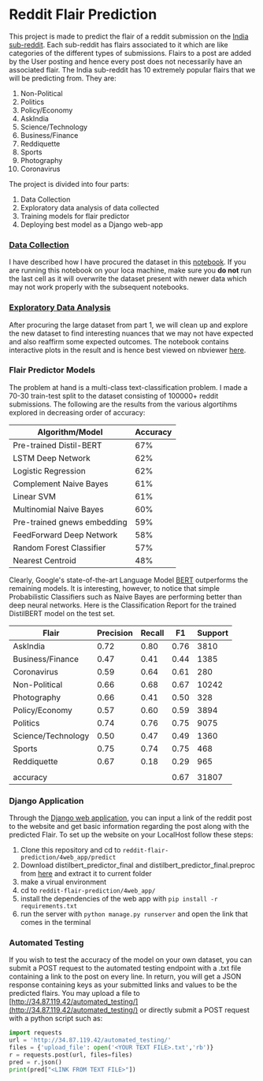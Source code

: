 # Reddit Flair Prediction

This project is made to predict the flair of a reddit submission on the [India sub-reddit](https://www.reddit.com/r/india/). Each sub-reddit has flairs associated to it which are like categories of the different types of submissions. Flairs to a post are added by the User posting and hence every post does not necessarily have an associated flair. The India sub-reddit has 10 extremely popular flairs that we will be predicting from. They are:
1. Non-Political         
2. Politics              
3. Policy/Economy        
4. AskIndia              
5. Science/Technology     
6. Business/Finance       
7. Reddiquette          
8. Sports               
9. Photography          
10. Coronavirus

The project is divided into four parts:
1. Data Collection
2. Exploratory data analysis of data collected
3. Training models for flair predictor
4. Deploying best model as a Django web-app

### [Data Collection](https://github.com/saum7800/reddit-flair-prediction/blob/master/1reddit%20data%20collection.ipynb)

I have described how I have procured the dataset in this [notebook](https://nbviewer.jupyter.org/github/saum7800/reddit-flair-prediction/blob/master/1reddit%20data%20collection.ipynb). If you are running this notebook on your loca machine, make sure you **do not** run the last cell as it will overwrite the dataset present with newer data which may not work properly with the subsequent notebooks.


### [Exploratory Data Analysis](https://github.com/saum7800/reddit-flair-prediction/blob/master/2reddit%20exploratory%20data%20analysis.ipynb)

After procuring the large dataset from part 1, we will clean up and explore the new dataset to find interesting nuances that we may not have expected and also reaffirm some expected outcomes. The notebook contains interactive plots in the result and is hence best viewed on nbviewer [here](https://nbviewer.jupyter.org/github/saum7800/reddit-flair-prediction/blob/master/2reddit%20exploratory%20data%20analysis.ipynb).

### Flair Predictor Models

The problem at hand is a multi-class text-classification problem. I made a 70-30 train-test split to the dataset consisting of 100000+ reddit submissions. The following are the results from the various algortihms explored in decreasing order of accuracy:

| Algorithm/Model             | Accuracy |
|-----------------------------|----------|
| Pre-trained Distil-BERT     | 67%      |
| LSTM Deep Network           | 62%      |
| Logistic Regression         | 62%      |
| Complement Naive Bayes      | 61%      |
| Linear SVM                  | 61%      |
| Multinomial Naive Bayes     | 60%      |
| Pre-trained gnews embedding | 59%      |
| FeedForward Deep Network    | 58%      |
| Random Forest Classifier    | 57%      |
| Nearest Centroid            | 48%      |

Clearly, Google's state-of-the-art Language Model [BERT](https://github.com/google-research/bert) outperforms the remaining models. It is interesting, however, to notice that simple Probabilistic Classifiers such as Naive Bayes are performing better than deep neural networks. Here is the Classification Report for the trained DistilBERT model on the test set.

| Flair              | Precision | Recall | F1   | Support |
|--------------------|-----------|--------|------|---------|
| AskIndia           | 0.72      | 0.80   | 0.76 | 3810    |
| Business/Finance   | 0.47      | 0.41   | 0.44 | 1385    |
| Coronavirus        | 0.59      | 0.64   | 0.61 | 280     |
| Non-Political      | 0.66      | 0.68   | 0.67 | 10242   |
| Photography        | 0.66      | 0.41   | 0.50 | 328     |
| Policy/Economy     | 0.57      | 0.60   | 0.59 | 3894    |
| Politics           | 0.74      | 0.76   | 0.75 | 9075    |
| Science/Technology | 0.50      | 0.47   | 0.49 | 1360    |
| Sports             | 0.75      | 0.74   | 0.75 | 468     |
| Reddiquette        | 0.67      | 0.18   | 0.29 | 965     |
|                    |           |        |      |         |
| accuracy           |           |        | 0.67 | 31807   |


### Django Application

Through the [Django web application](http://34.87.119.42/), you can input a link of the reddit post to the website and get basic information regarding the post along with the predicted Flair. To set up the website on your LocalHost follow these steps:

1. Clone this repository and cd to ```reddit-flair-prediction/4web_app/predict```
2. Download distilbert_predictor_final and distilbert_predictor_final.preproc from [here](https://drive.google.com/open?id=1qv4zsncDvFt07-uIIGCbNVZMWp-GUIQM) and extract it to current folder
3. make a virual environment 
4. cd to ```reddit-flair-prediction/4web_app/```
5. install the dependencies of the web app with ```pip install -r requirements.txt```  
6. run the server with ```python manage.py runserver``` and open the link that comes in the terminal

### Automated Testing

If you wish to test the accuracy of the model on your own dataset, you can submit a POST request to the automated testing endpoint with a .txt file containing a link to the post on every line. In return, you will get a JSON response containing keys as your submitted links and values to be the predicted flairs. You may upload a file to [http://34.87.119.42/automated_testing/](http://34.87.119.42/automated_testing/) or directly submit a POST request with a python script such as:

```python
import requests
url = 'http://34.87.119.42/automated_testing/'
files = {'upload_file': open('<YOUR TEXT FILE>.txt','rb')}
r = requests.post(url, files=files)
pred = r.json()
print(pred["<LINK FROM TEXT FILE>"])
```
